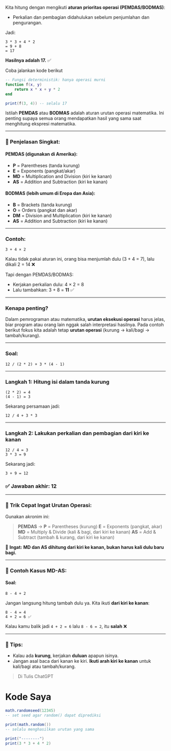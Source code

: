 Kita hitung dengan mengikuti **aturan prioritas operasi (PEMDAS/BODMAS)**:

- Perkalian dan pembagian didahulukan sebelum penjumlahan dan pengurangan.

Jadi:

```
3 * 3 + 4 * 2
= 9 + 8
= 17
```

**Hasilnya adalah 17.** ✅

Coba jalankan kode berikut

```lua
-- Fungsi deterministik: hanya operasi murni
function f(x, y)
	return x * x + y * 2
end

print(f(3, 4)) -- selalu 17
```

Istilah **PEMDAS** atau **BODMAS** adalah aturan urutan operasi matematika. Ini penting supaya semua orang mendapatkan hasil yang sama saat menghitung ekspresi matematika.

---

### 📐 Penjelasan Singkat:

#### **PEMDAS** (digunakan di Amerika):

- **P** = Parentheses (tanda kurung)
- **E** = Exponents (pangkat/akar)
- **MD** = Multiplication and Division (kiri ke kanan)
- **AS** = Addition and Subtraction (kiri ke kanan)

#### **BODMAS** (lebih umum di Eropa dan Asia):

- **B** = Brackets (tanda kurung)
- **O** = Orders (pangkat dan akar)
- **DM** = Division and Multiplication (kiri ke kanan)
- **AS** = Addition and Subtraction (kiri ke kanan)

---

### Contoh:

```text
3 + 4 × 2
```

Kalau tidak pakai aturan ini, orang bisa menjumlah dulu (3 + 4 = 7), lalu dikali 2 = 14 ❌

Tapi dengan PEMDAS/BODMAS:

- Kerjakan perkalian dulu: 4 × 2 = 8
- Lalu tambahkan: 3 + 8 = **11** ✅

---

### Kenapa penting?

Dalam pemrograman atau matematika, **urutan eksekusi operasi** harus jelas, biar program atau orang lain nggak salah interpretasi hasilnya. Pada contoh berikut fokus kita adalah tetap **urutan operasi** (kurung → kali/bagi → tambah/kurang).

---

### Soal:

```
12 / (2 * 2) + 3 * (4 - 1)
```

---

### Langkah 1: Hitung isi dalam tanda kurung

```
(2 * 2) = 4
(4 - 1) = 3
```

Sekarang persamaan jadi:

```
12 / 4 + 3 * 3
```

---

### Langkah 2: Lakukan perkalian dan pembagian dari kiri ke kanan

```
12 / 4 = 3
3 * 3 = 9
```

Sekarang jadi:

```
3 + 9 = 12
```

### ✅ Jawaban akhir: **12**

---

### 🚦 Trik Cepat Ingat Urutan Operasi:

Gunakan akronim ini:

> **PEMDAS** →
> **P** = Parentheses (kurung)
> **E** = Exponents (pangkat, akar)
> **MD** = Multiply & Divide (kali & bagi, dari kiri ke kanan)
> **AS** = Add & Subtract (tambah & kurang, dari kiri ke kanan)

🧠 **Ingat:**
**MD dan AS dihitung dari kiri ke kanan, bukan harus kali dulu baru bagi.**

---

### 🎯 Contoh Kasus MD-AS:

#### Soal:

```
8 - 4 + 2
```

Jangan langsung hitung tambah dulu ya. Kita ikuti **dari kiri ke kanan**:

```
8 - 4 = 4
4 + 2 = 6 ✅
```

Kalau kamu balik jadi `4 + 2 = 6` lalu `8 - 6 = 2`, itu **salah** ❌

---

### 📌 Tips:

- Kalau ada **kurung**, kerjakan **duluan** apapun isinya.
- Jangan asal baca dari kanan ke kiri. **Ikuti arah kiri ke kanan** untuk kali/bagi atau tambah/kurang.

> Di Tulis ChatGPT

# Kode Saya

```lua
math.randomseed(12345)
-- set seed agar random() dapat diprediksi

print(math.random())
-- selalu menghasilkan urutan yang sama

print("--------")
print(3 * 3 + 4 * 2)
```
